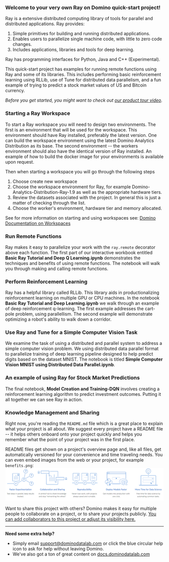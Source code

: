 ### Welcome to your very own Ray on Domino quick-start project!

Ray is a extensive distributed computing library of tools for parallel and distributed applications.  Ray provides:

1. Simple primitives for building and running distributed applications.
2. Enables users to parallelize single machine code, with little to zero code changes.
3. Includes applications, libraries and tools for deep learning.

Ray has programming interfaces for Python, Java and C++ (Experimental).

This quick-start project has examples for running remote functions using Ray and some of its libraries.  This includes performing basic reinforcement learning using RLLib, use of Tune for distributed data parallelism, and a fun example of trying to predict a stock market values of US and Bitcoin currency.

_Before you get started, you might want to check out [our product tour video](https://www.dominodatalab.com/p/weekly-live-demo-ungated/)._

### Starting a Ray Workspace

To start a Ray workspace you will need to design two environments.  The first is an environment that will be used for the workspace.  This environment should have Ray installed, preferably the latest version.  One can build the workspace environment using the latest Domino Analytics Distribution as its base.  The second environment -- the workers environment should also have the identical version of Ray installed.  An example of how to build the docker image for your environments is available upon request.

Then when starting a workspace you will go through the following steps

1. Choose create new workspace
2. Choose the workspace environment for Ray, for example Domino-Analytics-Distribution-Ray-1.9 as well as the appropriate hardware tiers.
3. Review the datasets associated with the project.  In general this is just a matter of checking through the list.
4. Choose the worker's environment, hardware tier and memory allocated.  

See for more information on starting and using workspaces see: [Domino Documentation on Workspaces](https://docs.dominodatalab.com/en/latest/get_started/3-start_workspace.html?highlight=workspace)

### Run Remote Functions

Ray makes it easy to parallelize your work with the ``ray.remote`` decorator above each function. The first part of our interactive workbook entitled **Basic Ray Tutorial and Deep Q Learning.ipynb** demonstrates the techniques and benefits of using remote functions. The notebook will walk you through making and calling remote functions.

### Perform Reinforcement Learning

Ray has a helpful library called RLLib.  This library aids in productionalizing reinforcement learning on multiple GPU or CPU machines.  In the notebook **Basic Ray Tutorial and Deep Learning.ipynb** we walk through an example of deep reinforcement q-learning.  The first example addresses the cart-pole problem, using parallellism.  The second example will demonstrate optimizing a robot's ability to walk down a corridor.

### Use Ray and Tune for a Simple Computer Vision Task
We examine the task of using a distributed and parallel system to address a simple computer vision problem.  We using distributed data parallel format to parallelize training of deep learning pipeline designed to help predict digits based on the dataset MNIST.  The notebook is titled **Simple Computer Vision MNIST using Distributed Data Parallel.ipynb**.


### An example of using Ray for Stock Market Predictions

The final notebook, **Model Creation and Training-DQN** involves creating a reinforcement learning algorithm to predict investment outcomes.  Putting it all together we can see Ray in action.

### Knowledge Management and Sharing

Right now, you're reading the `README.md` file which is a great place to explain what your project is all about.  We suggest every project have a README file -- it helps others onboard onto your project quickly and helps you remember what the point of your project was in the first place.

README files get shown on a project's overview page and, like all files, get automatically versioned for your convenience and time traveling needs. You can even embed images from the web or your project, for example `benefits.png`: ![Benefits](benefits.png)

Want to share this project with others? Domino makes it easy for multiple people to collaborate on a project, or to share your projects publicly. [You can add collaborators to this project or adjust its visibility here.](https://docs.dominodatalab.com/en/latest/reference/projects/Sharing_and_collaboration.html)
_____

**Need some extra help?**

* Simply email [support@dominodatalab.com](mailto:support@dominodatalab.com) or click the blue circular help icon to ask for help without leaving Domino.
* We've also got a ton of great content on [docs.dominodatalab.com](https://docs.dominodatalab.com)
